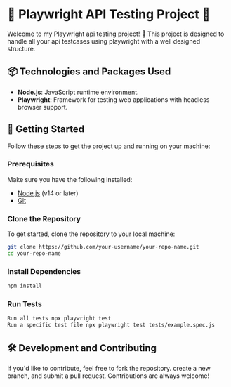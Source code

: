 # 🌟 Playwright API Testing Project 🌟

Welcome to my Playwright api testing project! 🚀 This project is designed to handle all your api testcases using playwright with a well designed structure.

## 📦 Technologies and Packages Used
- **Node.js**: JavaScript runtime environment.
- **Playwright**: Framework for testing web applications with headless browser support.
  
## 🚀 Getting Started
Follow these steps to get the project up and running on your machine:

### Prerequisites

Make sure you have the following installed:
- [Node.js](https://nodejs.org/) (v14 or later)
- [Git](https://git-scm.com/)

### Clone the Repository

To get started, clone the repository to your local machine:

```bash
git clone https://github.com/your-username/your-repo-name.git
cd your-repo-name
```
### Install Dependencies
```bash
npm install
```
### Run Tests
```bash
Run all tests npx playwright test
Run a specific test file npx playwright test tests/example.spec.js
```

## 🛠️ Development and Contributing
If you'd like to contribute, feel free to fork the repository.
create a new branch, and submit a pull request. 
Contributions are always welcome!

